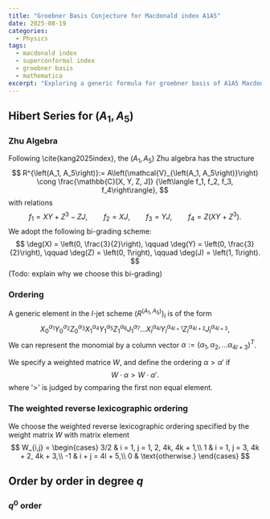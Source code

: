 ```yaml
---
title: "Groebner Basis Conjecture for Macdonald index A1A5"
date: 2025-08-19
categories:
  - Physics
tags:
  - macdonald index
  - superconformal index
  - groebner basis
  - mathematica
excerpt: "Exploring a generic formula for groebner basis of A1A5 Macdonald index."
---
```


## Hibert Series for $(A_1, A_5)$

### Zhu Algebra

Following \cite{kang2025index}, the $(A_1, A_5)$ Zhu algebra has the structure
$$
R^{\left(A_1, A_5\right)}:=
    A\left(\mathcal{V}_{\left(A_1, A_5\right)}\right) 
    \cong 
    \frac{\mathbb{C}[X, Y, Z, J]}
         {\left\langle f_1, f_2, f_3, f_4\right\rangle},
$$
with relations
$$
f_1 = XY + Z^3 - ZJ, \qquad
    f_2 = XJ, \qquad
    f_3 = YJ, \qquad
    f_4 = Z(XY + Z^3).
$$
We adopt the following bi-grading scheme:
$$
\deg(X) = \left(0, \frac{3}{2}\right), \qquad
    \deg(Y) = \left(0, \frac{3}{2}\right), \qquad
    \deg(Z) = \left(0, 1\right), \qquad
    \deg(J) = \left(1, 1\right).
$$
(Todo: explain why we choose this bi-grading)

### Ordering

A generic element in the $l$-jet scheme $(R^{\left(A_1, A_5\right)})_l$ is of the form
$$
X_0^{\alpha_1} Y_0^{\alpha_2} Z_0^{\alpha_3}
    X_1^{\alpha_4} Y_1^{\alpha_5} Z_1^{\alpha_6} J_1^{\alpha_7}
    \dots
    X_l^{\alpha_{4l}} Y_l^{\alpha_{4l+1}} Z_l^{\alpha_{4l+2}} J_l^{\alpha_{4l+3}},
$$
We can represent the monomial by a column vector $\alpha := (\alpha_1, \alpha_2, \dots \alpha_{4l+3})^T$.

We specify a weighted matrice $W$, and define the ordering $\alpha > \alpha'$ if 
$$
W \cdot \alpha > W \cdot \alpha'.
$$
where '>' is judged by comparing the first non equal element.

### The weighted reverse lexicographic ordering

We choose the weighted reverse  lexicographic ordering specified by the weight matrix $W$ with matrix element 
$$
W_{i,j} = \begin{cases}
    3/2 & i = 1, j = 1, 2, 4k, 4k + 1,\\
    1 & i = 1, j = 3, 4k + 2, 4k + 3,\\
    -1 & i + j = 4l + 5,\\
    0 & \text{otherwise.}
    \end{cases} 
$$

## Order by order in degree $q$

### $q^0$ order